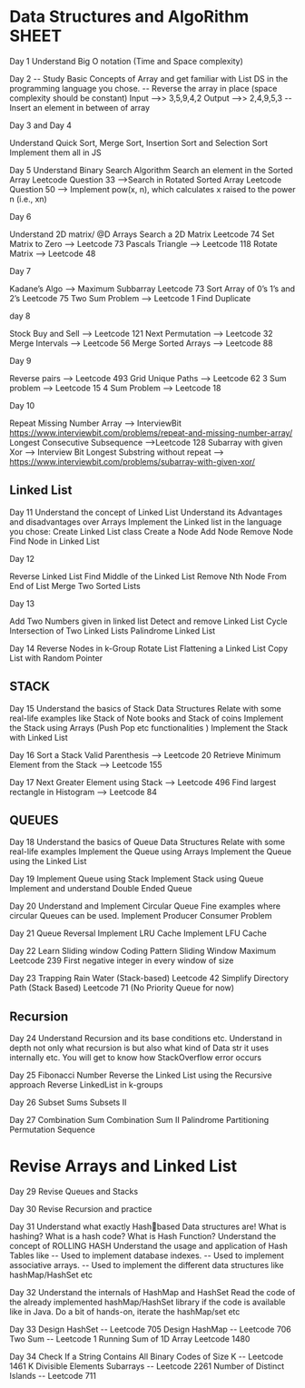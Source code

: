 # Data Structures and AlgoRithm SHEET

Day 1
Understand Big O notation (Time and Space complexity)

Day 2
-- Study Basic Concepts of Array and get familiar with List DS in the
programming language you chose.
-- Reverse the array in place (space complexity should be constant)
Input —>> 3,5,9,4,2
Output —>> 2,4,9,5,3
-- Insert an element in between of array

Day 3 and Day 4

Understand Quick Sort, Merge Sort, Insertion Sort and Selection Sort 
Implement them all in JS

Day 5
Understand Binary Search Algorithm
Search an element in the Sorted Array
Leetcode Question 33 -->Search in Rotated Sorted Array
Leetcode Question 50 -->
Implement pow(x, n), which calculates x raised to the power n (i.e., xn)

Day 6

Understand 2D matrix/ @D Arrays 
Search a 2D Matrix Leetcode 74
Set Matrix to Zero —> Leetcode 73
Pascals Triangle —> Leetcode 118
Rotate Matrix —> Leetcode 48

Day 7

Kadane’s Algo —> Maximum Subbarray Leetcode 73
Sort Array of 0’s 1’s and 2’s Leetcode 75
Two Sum Problem —> Leetcode 1
Find Duplicate

day 8

Stock Buy and Sell --> Leetcode 121
Next Permutation --> Leetcode 32
Merge Intervals --> Leetcode 56
Merge Sorted Arrays --> Leetcode 88


Day 9

Reverse pairs --> Leetcode 493
Grid Unique Paths --> Leetcode 62
3 Sum problem --> Leetcode 15
4 Sum Problem --> Leetcode 18

Day 10

Repeat Missing Number Array --> InterviewBit
https://www.interviewbit.com/problems/repeat-and-missing-number-array/
Longest Consecutive Subsequence —>Leetcode 128
Subarray with given Xor —> Interview Bit
Longest Substring without repeat —>
https://www.interviewbit.com/problems/subarray-with-given-xor/


## Linked List

Day 11
Understand the concept of Linked List
Understand its Advantages and disadvantages over Arrays
Implement the Linked list in the language you chose:
Create Linked List class
Create a Node
Add Node
Remove Node
Find Node in Linked List

Day 12

Reverse Linked List
Find Middle of the Linked List
Remove Nth Node From End of List
Merge Two Sorted Lists

Day 13

Add Two Numbers given in linked list
Detect and remove Linked List Cycle
Intersection of Two Linked Lists
Palindrome Linked List

Day 14
Reverse Nodes in k-Group
Rotate List
Flattening a Linked List
Copy List with Random Pointer


## STACK
Day 15
Understand the basics of Stack Data Structures
Relate with some real-life examples like Stack of Note books and Stack
of coins
Implement the Stack using Arrays (Push Pop etc functionalities )
Implement the Stack with Linked List

Day 16
Sort a Stack
Valid Parenthesis --> Leetcode 20
Retrieve Minimum Element from
the Stack --> Leetcode 155

Day 17
Next Greater Element using Stack --> Leetcode 496
Find largest rectangle in
Histogram --> Leetcode 84


## QUEUES

Day 18
Understand the basics of Queue Data Structures
Relate with some real-life examples
Implement the Queue using Arrays
Implement the Queue using the Linked List

Day 19
Implement Queue using Stack
Implement Stack using Queue
Implement and understand
Double Ended Queue

Day 20
Understand and Implement Circular Queue
Fine examples where circular Queues can be used.
Implement Producer Consumer Problem

Day 21
Queue Reversal
Implement LRU Cache
Implement LFU Cache

Day 22
Learn Sliding window Coding Pattern
Sliding Window Maximum Leetcode 239
First negative integer in every window of size


Day 23
Trapping Rain Water (Stack-based) Leetcode 42
Simplify Directory Path (Stack Based) Leetcode 71
(No Priority Queue for now)


## Recursion
Day 24
Understand Recursion and its base conditions etc.
Understand in depth not only what recursion is but also what kind of Data str it uses internally etc.
You will get to know how StackOverflow error occurs


Day 25
Fibonacci Number
Reverse the Linked List using the
Recursive approach
Reverse LinkedList in k-groups

Day 26
Subset Sums
Subsets II


Day 27
Combination Sum
Combination Sum II
Palindrome Partitioning
Permutation Sequence

# Revise Arrays     and Linked List
Day 29
Revise Queues and Stacks

Day 30
Revise Recursion and practice

Day 31
Understand what exactly Hashbased Data structures are!
What is hashing?
What is a hash code?
What is Hash Function?
Understand the concept of
ROLLING HASH
Understand the usage and
application of Hash Tables like
-- Used to implement database
indexes.
-- Used to implement
associative arrays.
-- Used to implement the
different data structures like
hashMap/HashSet etc


Day 32
Understand the internals of
HashMap and HashSet
Read the code of the already
implemented hashMap/HashSet
library if the code is available like
in Java.
Do a bit of hands-on, iterate the
hashMap/set etc

Day 33
Design HashSet -- Leetcode 705
Design HashMap -- Leetcode 706
Two Sum -- Leetcode 1
Running Sum of 1D Array
Leetcode 1480

Day 34
Check If a String Contains All Binary
Codes of Size K -- Leetcode 1461
K Divisible Elements Subarrays --
Leetcode 2261
Number of Distinct Islands --
Leetcode 711
